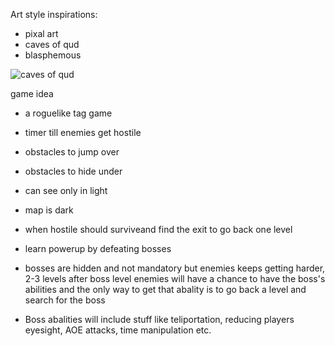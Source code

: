   Art style inspirations:
  - pixal art
  - caves of qud 
  - blasphemous
    
![caves of qud](https://www.cavesofqud.com/img/barathrums-study.png)


game idea

- a roguelike tag game
- timer till enemies get hostile
- obstacles to jump over
- obstacles to hide under
- can see only in light
- map is dark
- when hostile should surviveand find the exit to go back one level
- learn powerup by defeating bosses
- bosses are hidden and not mandatory but enemies keeps getting harder, 2-3 levels after boss level enemies will have a chance to have the boss's abilities and the only way to get that abality is to go back a level and search for the boss


- Boss abalities will include stuff like teliportation, reducing players eyesight, AOE attacks, time manipulation etc.

  
